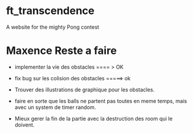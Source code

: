# ft_transcendence
A website for the mighty Pong contest

# Maxence Reste a faire
- implementer la vie des obstacles ==== > OK 
- fix bug sur les colision des obstacles =====> ok 



- Trouver des illustrations de graphique pour les obstacles. 

- faire en sorte que les balls ne partent pas toutes en meme temps, mais avec un system de timer random.
- Mieux gerer la fin de la partie avec la destruction des room qui le doivent. 